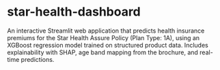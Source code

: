 # star-health-dashboard
An interactive Streamlit web application that predicts health insurance premiums for the Star Health Assure Policy (Plan Type: 1A), using an XGBoost regression model trained on structured product data. Includes explainability with SHAP, age band mapping from the brochure, and real-time predictions.
